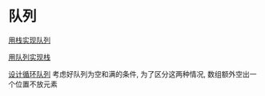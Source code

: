 # 队列

[用栈实现队列](https://leetcode-cn.com/problems/implement-queue-using-stacks/)

[用队列实现栈](https://leetcode-cn.com/problems/implement-stack-using-queues/)	

[设计循环队列](https://leetcode-cn.com/problems/design-circular-queue/)	考虑好队列为空和满的条件, 为了区分这两种情况, 数组额外空出一个位置不放元素
